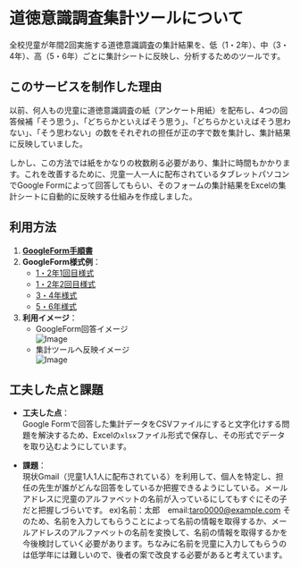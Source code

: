 # 道徳意識調査集計ツールについて

全校児童が年間2回実施する道徳意識調査の集計結果を、低（1・2年）、中（3・4年）、高（5・6年）ごとに集計シートに反映し、分析するためのツールです。

## このサービスを制作した理由

以前、何人もの児童に道徳意識調査の紙（アンケート用紙）を配布し、4つの回答候補「そう思う」、「どちらかといえばそう思う」、「どちらかといえばそう思わない」、「そう思わない」の数をそれぞれの担任が正の字で数を集計し、集計結果に反映していました。

しかし、この方法では紙をかなりの枚数刷る必要があり、集計に時間もかかります。これを改善するために、児童一人一人に配布されているタブレットパソコンでGoogle Formによって回答してもらい、そのフォームの集計結果をExcelの集計シートに自動的に反映する仕組みを作成しました。

## 利用方法

1. **[GoogleForm手順書](https://drive.google.com/file/d/1wZbLiNj0itwgJqB-rKQelXjRnra4mqrE/view?usp=drive_link)**
2. **GoogleForm様式例**：
    - [1・2年1回目様式](https://docs.google.com/forms/d/1sW5VxlJwssp_eZXEipg3bHS1Sv2KiXJn9oy2HGWk-CI/edit)  
    - [1・2年2回目様式](https://docs.google.com/forms/d/1gCxjfpWNqgHs_pC8_-94GDuMor8nEE6YfzbPp3ZSUN8/edit)  
    - [3・4年様式](https://docs.google.com/forms/d/1PyFQd7vF4r7WEKtcpKlE7hlxAPXOaUiipoBHSsQJUfE/edit)  
    - [5・6年様式](https://docs.google.com/forms/d/19pedhnWsaVu5_4K9ylZU1DegkmnGi4gZVGMOYT4z_eo/edit)
3. **利用イメージ**：
    - GoogleForm回答イメージ  
    ![Image](https://github.com/user-attachments/assets/77fbb11b-0167-4bfd-a282-c31461b2b0f6)
    - 集計ツールへ反映イメージ  
    ![Image](https://github.com/user-attachments/assets/ddd84226-7496-46a8-a005-c6c0a62ba5ad)
## 工夫した点と課題

- **工夫した点**：  
    Google Formで回答した集計データをCSVファイルにすると文字化けする問題を解決するため、Excelの`xlsx`ファイル形式で保存し、その形式でデータを取り込むようにしています。

- **課題**：  
    現状Gmail（児童1人1人に配布されている）を利用して、個人を特定し、担任の先生が誰がどんな回答をしているか把握できるようにしている。メールアドレスに児童のアルファベットの名前が入っているにしてもすぐにその子だと把握しづらいです。
    ex)名前：太郎　email:taro0000@example.com
    そのため、名前を入力してもらうことによって名前の情報を取得するか、メールアドレスのアルファベットの名前を変換して、名前の情報を取得するかを今後検討していく必要があります。ちなみに名前を児童に入力してもらうのは低学年には難しいので、後者の案で改良する必要があると考えています。
